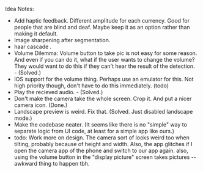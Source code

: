 Idea Notes:

* Add haptic feedback. Different amplitude for each currency. Good for people that are blind and deaf. Maybe keep it as an option rather than making it default.
* Image sharpening after segmentation.
* haar cascade .
* Volume Dilemma: Volume button to take pic is not easy for some reason. And even if you can do it, what if the user wants to change the volume? They would want to do this if they can't hear the result of the detection. - (Solved.)
* IOS support for the volume thing. Perhaps use an emulator for this. Not high priority though, don't have to do this immediately. (todo)
* Play the recieved audio. - (Solved.)
* Don't make the camera take the whole screen. Crop it. And put a nicer camera icon. (Done.)
* Landscape preview is weird. Fix that. (Solved. Just disabled landscape mode.)
* Make the codebase neater. (It seems like there is no "simple" way to separate logic from UI code, at least for a simple app like ours.)
* todo: Work more on design. The camera sort of looks weird too when tilting, probably because of height and width. Also, 
  the app glitches if I open the camera app of the phone and switch to our app again. also, using the volume button in the "display picture"
  screen takes pictures -- awkward thing to happen tbh. 
